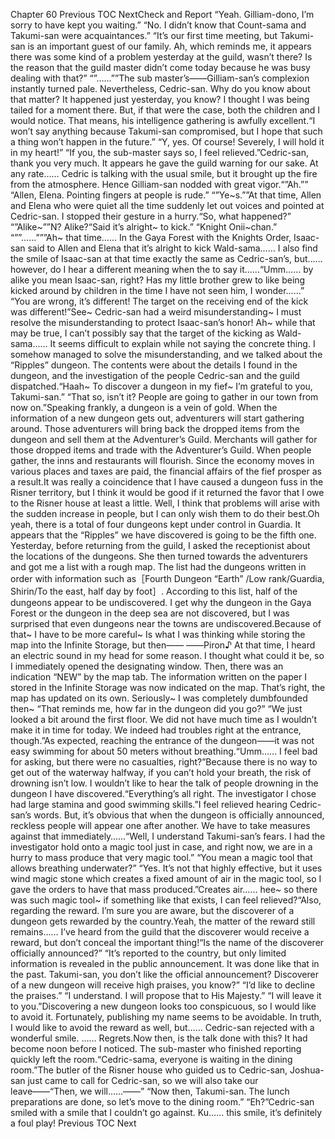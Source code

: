 Chapter 60 Previous TOC NextCheck and Report “Yeah. Gilliam-dono, I’m sorry to have kept you waiting.” “No. I didn’t know that Count-sama and Takumi-san were acquaintances.” “It’s our first time meeting, but Takumi-san is an important guest of our family. Ah, which reminds me, it appears there was some kind of a problem yesterday at the guild, wasn’t there? Is the reason that the guild master didn’t come today because he was busy dealing with that?” “”……””The sub master’s――Gilliam-san’s complexion instantly turned pale. Nevertheless, Cedric-san. Why do you know about that matter? It happened just yesterday, you know? I thought I was being tailed for a moment there. But, if that were the case, both the children and I would notice. That means, his intelligence gathering is awfully excellent.“I won’t say anything because Takumi-san compromised, but I hope that such a thing won’t happen in the future.” “Y, yes. Of course! Severely, I will hold it in my heart!” “If you, the sub-master says so, I feel relieved.”Cedric-san, thank you very much. It appears he gave the guild warning for our sake. At any rate…… Cedric is talking with the usual smile, but it brought up the fire from the atmosphere. Hence Gilliam-san nodded with great vigor.“”Ah.”” “Allen, Elena. Pointing fingers at people is rude.” “”Ye~s.””At that time, Allen and Elena who were quiet all the time suddenly let out voices and pointed at Cedric-san. I stopped their gesture in a hurry.“So, what happened?” “”Alike~””N? Alike?“Said it’s alright~ to kick.” “Knight Onii~chan.” “””……”””Ah~ that time…… In the Gaya Forest with the Knights Order, Isaac-san said to Allen and Elena that it’s alright to kick Wald-sama…… I also find the smile of Isaac-san at that time exactly the same as Cedric-san’s, but…… however, do I hear a different meaning when the to say it……“Umm…… by alike you mean Isaac-san, right? Has my little brother grew to like being kicked around by children in the time I have not seen him, I wonder……” “You are wrong, it’s different! The target on the receiving end of the kick was different!”See~ Cedric-san had a weird misunderstanding~ I must resolve the misunderstanding to protect Isaac-san’s honor! Ah~ while that may be true, I can’t possibly say that the target of the kicking as Wald-sama…… It seems difficult to explain while not saying the concrete thing. I somehow managed to solve the misunderstanding, and we talked about the “Ripples” dungeon. The contents were about the details I found in the dungeon, and the investigation of the people Cedric-san and the guild dispatched.“Haah~ To discover a dungeon in my fief~ I’m grateful to you, Takumi-san.” “That so, isn’t it? People are going to gather in our town from now on.”Speaking frankly, a dungeon is a vein of gold. When the information of a new dungeon gets out, adventurers will start gathering around. Those adventurers will bring back the dropped items from the dungeon and sell them at the Adventurer’s Guild. Merchants will gather for those dropped items and trade with the Adventurer’s Guild. When people gather, the inns and restaurants will flourish. Since the economy moves in various places and taxes are paid, the financial affairs of the fief prosper as a result.It was really a coincidence that I have caused a dungeon fuss in the Risner territory, but I think it would be good if it returned the favor that I owe to the Risner house at least a little. Well, I think that problems will arise with the sudden increase in people, but I can only wish them to do their best.Oh yeah, there is a total of four dungeons kept under control in Guardia. It appears that the “Ripples” we have discovered is going to be the fifth one. Yesterday, before returning from the guild, I asked the receptionist about the locations of the dungeons. She then turned towards the adventurers and got me a list with a rough map. The list had the dungeons written in order with information such as［Fourth Dungeon “Earth” /Low rank/Guardia, Shirin/To the east, half day by foot］. According to this list, half of the dungeons appear to be undiscovered. I get why the dungeon in the Gaya Forest or the dungeon in the deep sea are not discovered, but I was surprised that even dungeons near the towns are undiscovered.Because of that~ I have to be more careful~ Is what I was thinking while storing the map into the Infinite Storage, but then―― ――Piron♪ At that time, I heard an electric sound in my head for some reason. I thought what could it be, so I immediately opened the designating window. Then, there was an indication “NEW” by the map tab. The information written on the paper I stored in the Infinite Storage was now indicated on the map. That’s right, the map has updated on its own. Seriously~ I was completely dumbfounded then~ “That reminds me, how far in the dungeon did you go?” “We just looked a bit around the first floor. We did not have much time as I wouldn’t make it in time for today. We indeed had troubles right at the entrance, though.”As expected, reaching the entrance of the dungeon――it was not easy swimming for about 50 meters without breathing.“Umm…… I feel bad for asking, but there were no casualties, right?”Because there is no way to get out of the waterway halfway, if you can’t hold your breath, the risk of drowning isn’t low. I wouldn’t like to hear the talk of people drowning in the dungeon I have discovered.“Everything’s all right. The investigator I chose had large stamina and good swimming skills.”I feel relieved hearing Cedric-san’s words. But, it’s obvious that when the dungeon is officially announced, reckless people will appear one after another. We have to take measures against that immediately……“Well, I understand Takumi-san’s fears. I had the investigator hold onto a magic tool just in case, and right now, we are in a hurry to mass produce that very magic tool.” “You mean a magic tool that allows breathing underwater?” “Yes. It’s not that highly effective, but it uses wind magic stone which creates a fixed amount of air in the magic tool, so I gave the orders to have that mass produced.”Creates air…… hee~ so there was such magic tool~ if something like that exists, I can feel relieved?“Also, regarding the reward. I’m sure you are aware, but the discoverer of a dungeon gets rewarded by the country.Yeah, the matter of the reward still remains…… I’ve heard from the guild that the discoverer would receive a reward, but don’t conceal the important thing!“Is the name of the discoverer officially announced?” “It’s reported to the country, but only limited information is revealed in the public announcement. It was done like that in the past. Takumi-san, you don’t like the official announcement? Discoverer of a new dungeon will receive high praises, you know?” “I’d like to decline the praises.” “I understand. I will propose that to His Majesty.” “I will leave it to you.”Discovering a new dungeon looks too conspicuous, so I would like to avoid it. Fortunately, publishing my name seems to be avoidable. In truth, I would like to avoid the reward as well, but…… Cedric-san rejected with a wonderful smile. …… Regrets.Now then, is the talk done with this? It had become noon before I noticed. The sub-master who finished reporting quickly left the room.“Cedric-sama, everyone is waiting in the dining room.”The butler of the Risner house who guided us to Cedric-san, Joshua-san just came to call for Cedric-san, so we will also take our leave――“Then, we will……――” “Now then, Takumi-san. The lunch preparations are done, so let’s move to the dining room.” “Eh?”Cedric-san smiled with a smile that I couldn’t go against. Ku…… this smile, it’s definitely a foul play! Previous TOC Next